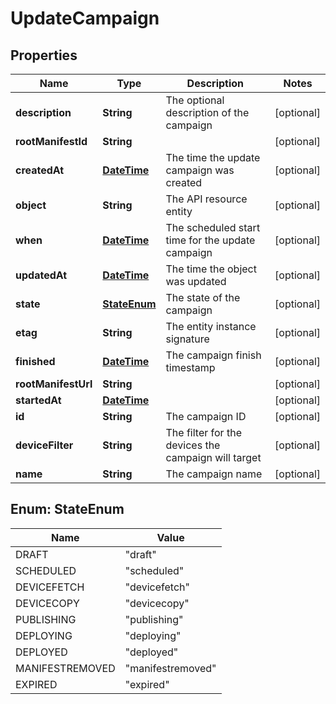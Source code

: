 
# UpdateCampaign

## Properties
Name | Type | Description | Notes
------------ | ------------- | ------------- | -------------
**description** | **String** | The optional description of the campaign |  [optional]
**rootManifestId** | **String** |  |  [optional]
**createdAt** | [**DateTime**](DateTime.md) | The time the update campaign was created |  [optional]
**object** | **String** | The API resource entity |  [optional]
**when** | [**DateTime**](DateTime.md) | The scheduled start time for the update campaign |  [optional]
**updatedAt** | [**DateTime**](DateTime.md) | The time the object was updated |  [optional]
**state** | [**StateEnum**](#StateEnum) | The state of the campaign |  [optional]
**etag** | **String** | The entity instance signature |  [optional]
**finished** | [**DateTime**](DateTime.md) | The campaign finish timestamp |  [optional]
**rootManifestUrl** | **String** |  |  [optional]
**startedAt** | [**DateTime**](DateTime.md) |  |  [optional]
**id** | **String** | The campaign ID |  [optional]
**deviceFilter** | **String** | The filter for the devices the campaign will target |  [optional]
**name** | **String** | The campaign name |  [optional]


<a name="StateEnum"></a>
## Enum: StateEnum
Name | Value
---- | -----
DRAFT | &quot;draft&quot;
SCHEDULED | &quot;scheduled&quot;
DEVICEFETCH | &quot;devicefetch&quot;
DEVICECOPY | &quot;devicecopy&quot;
PUBLISHING | &quot;publishing&quot;
DEPLOYING | &quot;deploying&quot;
DEPLOYED | &quot;deployed&quot;
MANIFESTREMOVED | &quot;manifestremoved&quot;
EXPIRED | &quot;expired&quot;




